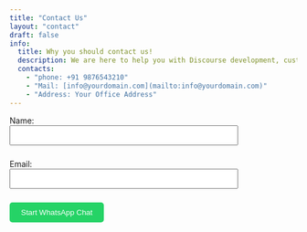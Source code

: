 ```yaml
---
title: "Contact Us"
layout: "contact"
draft: false
info: 
  title: Why you should contact us!
  description: We are here to help you with Discourse development, customization, and multilingual solutions. Fill in your details and start a WhatsApp chat instantly — no waiting for email replies.
  contacts: 
    - "phone: +91 9876543210"
    - "Mail: [info@yourdomain.com](mailto:info@yourdomain.com)"
    - "Address: Your Office Address"
---
```


<form onsubmit="sendToWhatsApp(event)" style="max-width:400px;">
  <label>Name:</label><br/>
  <input type="text" id="name" required style="width:100%;padding:8px;margin-bottom:10px;"><br/>

  <label>Email:</label><br/>
  <input type="email" id="email" required style="width:100%;padding:8px;margin-bottom:10px;"><br/>

  <button type="submit" style="padding:10px 20px;background:#25D366;color:white;border:none;border-radius:5px;">
    Start WhatsApp Chat
  </button>
</form>

<script>
function sendToWhatsApp(event) {
  event.preventDefault();
  let name = document.getElementById("name").value;
  let email = document.getElementById("email").value;
  let phoneNumber = "919876543210"; // Your WhatsApp number (no + or spaces)

  let message = `Hello, my name is ${name} and my email is ${email}. I want to know more about your services.`;
  let url = `https://wa.me/${phoneNumber}?text=${encodeURIComponent(message)}`;
  
  window.open(url, "_blank");
}
</script>
